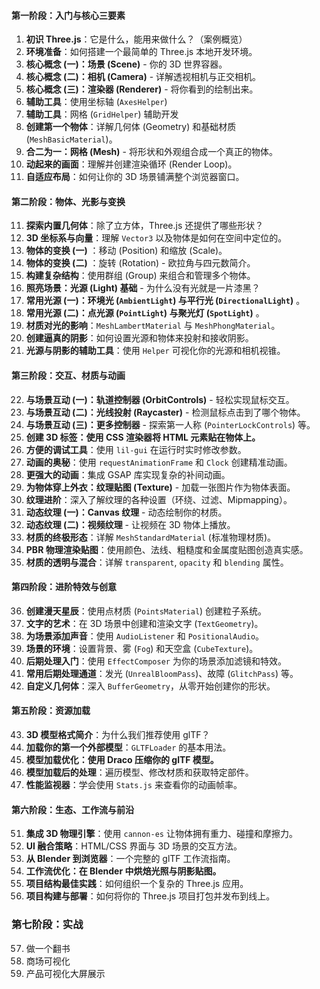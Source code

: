 #### **第一阶段：入门与核心三要素**

1. **初识 Three.js**：它是什么，能用来做什么？（案例概览）
2. **环境准备**：如何搭建一个最简单的 Three.js 本地开发环境。
3. **核心概念 (一)：场景 (Scene)** - 你的 3D 世界容器。
4. **核心概念 (二)：相机 (Camera)** - 详解透视相机与正交相机。
5. **核心概念 (三)：渲染器 (Renderer)** - 将你看到的绘制出来。
6. **辅助工具**：使用坐标轴 (`AxesHelper`)
7. **辅助工具**：网格 (`GridHelper`) 辅助开发
8. **创建第一个物体**：详解几何体 (Geometry) 和基础材质 (`MeshBasicMaterial`)。
9. **合二为一：网格 (Mesh)** - 将形状和外观组合成一个真正的物体。
10. **动起来的画面**：理解并创建渲染循环 (Render Loop)。
11. **自适应布局**：如何让你的 3D 场景铺满整个浏览器窗口。

#### **第二阶段：物体、光影与变换**

11. **探索内置几何体**：除了立方体，Three.js 还提供了哪些形状？
12. **3D 坐标系与向量**：理解 `Vector3` 以及物体是如何在空间中定位的。
13. **物体的变换 (一)** ：移动 (Position) 和缩放 (Scale)。
14. **物体的变换 (二)** ：旋转 (Rotation) - 欧拉角与四元数简介。
15. **构建复杂结构**：使用群组 (Group) 来组合和管理多个物体。
16. **照亮场景：光源 (Light) 基础** - 为什么没有光就是一片漆黑？
17. **常用光源 (一)：环境光 (`AmbientLight`) 与平行光 (`DirectionalLight`)** 。
18. **常用光源 (二)：点光源 (`PointLight`) 与聚光灯 (`SpotLight`)** 。
19. **材质对光的影响**：`MeshLambertMaterial` 与 `MeshPhongMaterial`。
20. **创建逼真的阴影**：如何设置光源和物体来投射和接收阴影。
21. **光源与阴影的辅助工具**：使用 `Helper` 可视化你的光源和相机视锥。

#### **第三阶段：交互、材质与动画**

22. **与场景互动 (一)：轨道控制器 (OrbitControls)** - 轻松实现鼠标交互。
23. **与场景互动 (二)：光线投射 (Raycaster)** - 检测鼠标点击到了哪个物体。
24. **与场景互动 (三)：更多控制器** - 探索第一人称 (`PointerLockControls`) 等。
25. **创建 3D 标签：使用 CSS 渲染器将 HTML 元素贴在物体上。**
26. **方便的调试工具**：使用 `lil-gui` 在运行时实时修改参数。
27. **动画的奥秘**：使用 `requestAnimationFrame` 和 `Clock` 创建精准动画。
28. **更强大的动画**：集成 GSAP 库实现复杂的补间动画。
29. **为物体穿上外衣：纹理贴图 (Texture)** - 加载一张图片作为物体表面。
30. **纹理进阶**：深入了解纹理的各种设置（环绕、过滤、Mipmapping）。
31. **动态纹理 (一)：Canvas 纹理** - 动态绘制你的材质。
32. **动态纹理 (二)：视频纹理** - 让视频在 3D 物体上播放。
33. **材质的终极形态**：详解 `MeshStandardMaterial` (标准物理材质)。
34. **PBR 物理渲染贴图**：使用颜色、法线、粗糙度和金属度贴图创造真实感。
35. **材质的透明与混合**：详解 `transparent`, `opacity` 和 `blending` 属性。

#### **第四阶段：进阶特效与创意**

36. **创建漫天星辰**：使用点材质 (`PointsMaterial`) 创建粒子系统。
37. **文字的艺术**：在 3D 场景中创建和渲染文字 (`TextGeometry`)。
38. **为场景添加声音**：使用 `AudioListener` 和 `PositionalAudio`。
39. **场景的环境**：设置背景、雾 (`Fog`) 和天空盒 (`CubeTexture`)。
40. **后期处理入门**：使用 `EffectComposer` 为你的场景添加滤镜和特效。
41. **常用后期处理通道**：发光 (`UnrealBloomPass`)、故障 (`GlitchPass`) 等。
42. **自定义几何体**：深入 `BufferGeometry`，从零开始创建你的形状。

#### **第五阶段：资源加载**

43. **3D 模型格式简介**：为什么我们推荐使用 glTF？
44. **加载你的第一个外部模型**：`GLTFLoader` 的基本用法。
45. **模型加载优化：使用 Draco 压缩你的 glTF 模型。**
46. **模型加载后的处理**：遍历模型、修改材质和获取特定部件。
47. **性能监视器**：学会使用 `Stats.js` 来查看你的动画帧率。

#### **第六阶段：生态、工作流与前沿**

51. **集成 3D 物理引擎**：使用 `cannon-es` 让物体拥有重力、碰撞和摩擦力。
52. **UI 融合策略**：HTML/CSS 界面与 3D 场景的交互方法。
53. **从 Blender 到浏览器**：一个完整的 glTF 工作流指南。
54. **工作流优化：在 Blender 中烘焙光照与阴影贴图。**
55. **项目结构最佳实践**：如何组织一个复杂的 Three.js 应用。
56. **项目构建与部署**：如何将你的 Three.js 项目打包并发布到线上。

### **第七阶段：实战**

57. 做一个翻书
58. 商场可视化
59. 产品可视化大屏展示

